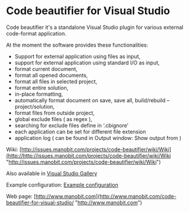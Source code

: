 # Code beautifier for Visual Studio

Code beautifier it's a standalone Visual Studio plugin for various external code-format application.

At the moment the software provides these functionalities:
- Support for external application using files as input,
- support for external application using standard I/O as input,
- format current document,
- format all opened documents,
- format all files in selected project,
- format entire solution,
- in-place formatting,
- automatically format document on save, save all, build/rebuild – project/solution,
- format files from outside project,
- global exclude files ( as regex ),
- searching for exclude files define in ‘.cbignore’
- each application can be set for different file extension
- application log ( can be found in Output window: Show output from )

Wiki: [http://issues.manobit.com/projects/code-beautifier/wiki/Wiki](http://http://issues.manobit.com/projects/code-beautifier/wiki/Wiki "http://issues.manobit.com/projects/code-beautifier/wiki/Wiki")

Also available in [Visual Studio Gallery](http://https://visualstudiogallery.msdn.microsoft.com/febc2d81-34bd-4324-aadb-0a942eb39d43 "Visual Studio Gallery")

Example configuration:  [Example configuration](http://www.manobit.com/download/240/ "Example configuration")

Web page: [http://www.manobit.com](http://www.manobit.com/code-beautifier-for-visual-studio/ "http://www.manobit.com")